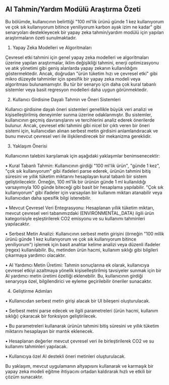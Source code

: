 ## AI Tahmin/Yardım Modülü Araştırma Özeti

Bu bölümde, kullanıcının belirttiği "100 ml'lik ürünü günde 1 kez kullanıyorum ve çok sık kullanıyorum bitince yeniliyorum karbon ayak izim ne kadar" gibi senaryoları destekleyecek bir yapay zeka tahmin/yardım modülü için yapılan araştırmaların özeti sunulmaktadır.

1. Yapay Zeka Modelleri ve Algoritmaları

Çevresel etki tahmini için genel yapay zeka modelleri ve algoritmaları üzerine yapılan araştırmalar, iklim değişikliği tahmini, enerji optimizasyonu ve atık yönetimi gibi geniş alanlarda yapay zekanın kullanıldığını göstermektedir. Ancak, doğrudan "ürün tüketim hızı ve çevresel etki" gibi mikro düzeyde tahminler için spesifik bir yapay zeka modeli veya algoritması bulunamamıştır. Bu tür bir senaryo için daha çok kural tabanlı sistemler veya basit regresyon modelleri daha uygun görünmektedir.

2. Kullanıcı Girdisine Dayalı Tahmin ve Öneri Sistemleri

Kullanıcı girdisine dayalı öneri sistemleri genellikle büyük veri analizi ve kişiselleştirilmiş deneyimler sunma üzerine odaklanmıştır. Bu sistemler, kullanıcının geçmiş davranışlarını ve tercihlerini analiz ederek önerilerde bulunur. Ancak, çevresel etki tahmini gibi nicel bir çıktı veren bir öneri sistemi için, kullanıcıdan alınan serbest metin girdisini anlamlandıracak ve bunu mevcut çevresel veri ile ilişkilendirecek bir mekanizma gereklidir.

3. Yaklaşım Önerisi

Kullanıcının talebini karşılamak için aşağıdaki yaklaşımlar benimsenecektir:

•
Kural Tabanlı Tahmin: Kullanıcının girdiği "100 ml'lik ürün", "günde 1 kez", "çok sık kullanıyorum" gibi ifadeleri parse ederek, ürünün tahmini bitiş süresini ve yıllık tüketim miktarını hesaplayan kural tabanlı bir sistem geliştirilecektir. Örneğin, 100 ml'lik bir ürünün günde 1 ml kullanıldığı varsayımıyla 100 günde biteceği gibi basit bir hesaplama yapılabilir. "Çok sık kullanıyorum" gibi ifadeler için varsayılan bir kullanım miktarı atanabilir veya kullanıcıdan daha spesifik bilgi istenebilir.

•
Mevcut Çevresel Veri Entegrasyonu: Hesaplanan yıllık tüketim miktarı, mevcut çevresel veri tabanımızdaki (ENVIRONMENTAL_DATA) ilgili ürün kategorisiyle eşleştirilerek CO2 emisyonu ve su kullanımı tahminleri yapılacaktır.

•
Serbest Metin Analizi: Kullanıcının serbest metin girişini (örneğin "100 mllik ürünü günde 1 kez kullanıyorum ve çok sık kullanıyorum bitince yeniliyorum") işlemek için basit anahtar kelime analizi veya düzenli ifadeler (regex) kullanılabilir. Bu, metinden ürün hacmi, kullanım sıklığı gibi bilgileri çıkarmaya yardımcı olacaktır.

•
AI Yardımcı Metin Üretimi: Tahmin sonuçlarına ek olarak, kullanıcıya çevresel etkiyi azaltmaya yönelik kişiselleştirilmiş tavsiyeler sunmak için bir AI yardımcı metin üretimi özelliği eklenebilir. Bu, kullanıcının girdiği senaryoya özel, bilgilendirici ve eyleme geçirilebilir öneriler sunacaktır.

4. Geliştirme Adımları

•
Kullanıcıdan serbest metin girişi alacak bir UI bileşeni oluşturulacak.

•
Serbest metni parse edecek ve ilgili parametreleri (ürün hacmi, kullanım sıklığı) çıkaracak bir fonksiyon geliştirilecek.

•
Bu parametreleri kullanarak ürünün tahmini bitiş süresini ve yıllık tüketim miktarını hesaplayan bir mantık eklenecek.

•
Hesaplanan değerler mevcut çevresel veri ile birleştirilerek CO2 ve su kullanımı tahminleri yapılacak.

•
Kullanıcıya özel AI destekli öneri metinleri oluşturulacak.

Bu yaklaşım, mevcut uygulamanın altyapısını kullanarak ve karmaşık bir yapay zeka modeli eğitme ihtiyacını ortadan kaldırarak hızlı ve etkili bir çözüm sunacaktır.

